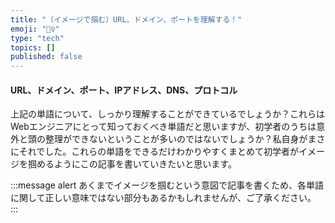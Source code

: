 ```yaml
---
title: "（イメージで掴む）URL、ドメイン、ポートを理解する！"
emoji: "🤷‍♀️"
type: "tech"
topics: []
published: false
---
```


#### URL、ドメイン、ポート、IPアドレス、DNS、プロトコル
上記の単語について、しっかり理解することができているでしょうか？これらはWebエンジニアにとって知っておくべき単語だと思いますが、初学者のうちは意外と頭の整理ができないということが多いのではないでしょうか？私自身がまさにそれでした。これらの単語をできるだけわかりやすくまとめて初学者がイメージを掴めるようにこの記事を書いていきたいと思います。

:::message alert
あくまでイメージを掴むという意図で記事を書くため、各単語に関して正しい意味ではない部分もあるかもしれませんが、ご了承ください。
:::